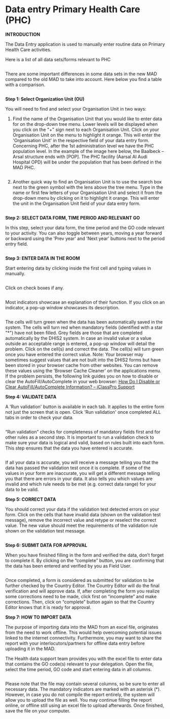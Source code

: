 # Data entry Primary Health Care (PHC)

**INTRODUCTION**

The Data Entry application is used to manually enter routine data on Primary Health Care activities.

Here is a list of all data sets/forms relevant to PHC

<figure><img src="../../.gitbook/assets/image (8).png" alt=""><figcaption></figcaption></figure>

There are some important differences in some data sets in the new MAD compared to the old MAD to take into account. Here below you find a table with a comparison.

<figure><img src="../../.gitbook/assets/image (9).png" alt=""><figcaption></figcaption></figure>

**Step 1: Select Organization Unit (OU)**

You will need to find and select your Organisation Unit in two ways:

1. Find the name of the Organisation Unit that you would like to enter data for on the drop-down tree menu. Lower levels will be displayed when you click on the "+" sign next to each Organisation Unit. Click on your Organisation Unit on the menu to highlight it orange. This will enter the 'Organisation Unit' in the respective field of your data entry form. Concerning PHC, after the 1st administration level we have the PHC population level. In the example of the image here below, the Baalbeck – Arsal structure ends with \[POP]. The PHC facility (Aarsal Al Audi Hospital OPD) will be under the population that has been defined in the MAD PHC.

<figure><img src="../../.gitbook/assets/image (10).png" alt=""><figcaption></figcaption></figure>

2. Another quick way to find an Organisation Unit is to use the search box next to the green symbol with the lens above the tree menu. Type in the name or first few letters of your Organisation Unit and select it from the drop-down menu by clicking on it to highlight it orange. This will enter the unit in the Organisation Unit field of your data entry form.

<figure><img src="../../.gitbook/assets/image (11).png" alt=""><figcaption></figcaption></figure>

**Step 2: SELECT DATA FORM, TIME PERIOD AND RELEVANT GO**

In this step, select your data form, the time period and the GO code relevant to your activity. You can also toggle between years, moving a year forward or backward using the 'Prev year' and 'Next year' buttons next to the period entry field.

<figure><img src="../../.gitbook/assets/image (12).png" alt=""><figcaption></figcaption></figure>

**Step 3: ENTER DATA IN THE ROOM**

Start entering data by clicking inside the first cell and typing values in manually.

<figure><img src="../../.gitbook/assets/image (13).png" alt=""><figcaption></figcaption></figure>

Click on check boxes if any.

<figure><img src="../../.gitbook/assets/image (14).png" alt=""><figcaption></figcaption></figure>

Most indicators showcase an explanation of their function. If you click on an indicator, a pop-up window showcases its description.

<figure><img src="../../.gitbook/assets/image (15).png" alt=""><figcaption></figcaption></figure>

The cells will turn green when the data has been automatically saved in the system. The cells will turn red when mandatory fields (identified with a star "\*") have not been filled. Grey fields are those that are completed automatically by the DHIS2 system. In case an invalid value or a value outside an acceptable range is entered, a pop-up window will detail the problem. Click on the cell(s) and correct the data. The cell(s) will turn green once you have entered the correct value. Note: Your browser may sometimes suggest values that are not built into the DHIS2 forms but have been stored in your browser cache from other websites. You can remove these values using the 'Browser Cache Cleaner' on the applications menu. If the problem persists, the following link guides you on how to disable or clear the AutoFill/AutoComplete in your web browser: [How Do I Disable or Clear AutoFill/AutoComplete Information? – iClassPro Support](https://support.iclasspro.com/hc/en-us/articles/218569268-How-Do-I-Disable-or-Clear-AutoFill-AutoComplete-Information)

**Step 4: VALIDATE DATA**

A 'Run validation' button is available in each tab. It applies to the entire form not just the screen that is open. Click 'Run validation' once completed ALL tabs in order to check your data.

<figure><img src="../../.gitbook/assets/image (16).png" alt=""><figcaption></figcaption></figure>

“Run validation” checks for completeness of mandatory fields first and for other rules as a second step. It is important to run a validation check to make sure your data is logical and valid, based on rules built into each form. This step ensures that the data you have entered is accurate.

<figure><img src="../../.gitbook/assets/image (17).png" alt=""><figcaption></figcaption></figure>

If all your data is accurate, you will receive a message telling you that the data has passed the validation test once it is complete. If some of the values in your form are inaccurate, you will get a different message telling you that there are errors in your data. It also tells you which values are invalid and which rule needs to be met (e.g. correct data range) for your data to be valid.

**Step 5: CORRECT DATA**

You should correct your data if the validation test detected errors on your form. Click on the cells that have invalid data (shown on the validation test message), remove the incorrect value and retype or reselect the correct value. The new value should meet the requirements of the validation rule shown on the validation test message.

<figure><img src="../../.gitbook/assets/image (18).png" alt=""><figcaption></figcaption></figure>

**Step 6: SUBMIT DATA FOR APPROVAL**

When you have finished filling in the form and verified the data, don’t forget to complete it. By clicking on the “complete” button, you are confirming that the data has been entered and verified by you as Field User.

<figure><img src="../../.gitbook/assets/image (19).png" alt=""><figcaption></figcaption></figure>

Once completed, a form is considered as submitted for validation to be further checked by the Country Editor. The Country Editor will do the final verification and will approve data. If, after completing the form you realize some corrections need to be made, click first on “incomplete” and make corrections. Then, click on “complete” button again so that the Country Editor knows that it is ready for approval.



**Step 7: HOW TO IMPORT DATA**

The purpose of importing data into the MAD from an excel file, originates from the need to work offline. This would help overcoming potential issues linked to the internet connectivity. Furthermore, you may want to share the report with your interlocutors/partners for offline data entry before uploading it in the MAD.&#x20;

The Health data support team provides you with the excel file to enter data that contains the GO code(s) relevant to your delegation. Open the file, select the time period, GO code and start entering data in all columns.

<figure><img src="../../.gitbook/assets/image (20).png" alt=""><figcaption></figcaption></figure>

Please note that the file may contain several columns, so be sure to enter all necessary data. The mandatory indicators are marked with an asterisk (\*). However, in case you do not compile the report entirely, the system will allow you to upload the file as well. You may continue filling the report online, or offline still using an excel file to upload afterwards. Once finished, save the file on your computer.
